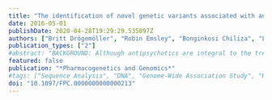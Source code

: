 ```yaml
---
title: "The identification of novel genetic variants associated with antipsychotic treatment response outcomes in first-episode schizophrenia patients"
date: 2016-05-01
publishDate: 2020-04-28T19:29:29.535097Z
authors: ["Britt Drögemöller", "Robin Emsley", "Bonginkosi Chiliza", "Lize van der Merwe", "Galen Wright", "Michelle Daya", "Eileen Hoal", "Anil Malhotra", "Todd Lencz", "Delbert Robinson", "Jian-Ping Zhang", "Laila Asmal", "Dana Niehaus", "Louise Warnich"]
publication_types: ["2"]
#abstract: "BACKGROUND: Although antipsychotics are integral to the treatment of schizophrenia, drug efficacy varies between patients. Although it has been shown that antipsychotic treatment response outcomes are heritable, our understanding of the genetic factors that are involved remains incomplete. Therefore, this study aims to use an unbiased scan of the genome to identify the genetic variants contributing toward antipsychotic treatment response outcomes. MATERIALS AND METHODS: This study utilized whole-exome sequencing of patients on extreme ends of the treatment response spectrum (n=11) in combination with results from previous antipsychotic studies to design a panel of variants that were genotyped in two well-characterized first-episode schizophrenia cohorts (n=103 and 87). Association analyses were carried out to determine whether these variants were significantly associated with antipsychotic treatment response outcomes. RESULTS: Association analyses in the discovery cohort identified two nonsynonymous variants that were significantly associated with antipsychotic treatment response outcomes (Ptextless2.7 × 10(-5)), which were also significantly associated with the corresponding treatment response outcome in an independent replication cohort. Computational approaches showed that both of these nonsynonymous variants--rs13025959 in MYO7B (E1647D) and rs10380 in MTRR (H622Y)--were predicted to impair the functioning of their corresponding protein products. CONCLUSION: The use of whole-exome sequencing in a subset of patients from a well-characterized cohort of first-episode schizophrenia patients, for whom longitudinal depot treatment response data were available, allowed for (i) the removal of confounding factors related to treatment progression and compliance and (ii) the identification of two genetic variants that have not been associated previously with antipsychotic treatment response outcomes and whose results were applicable across different classes of antipsychotics. Although the genes that are affected by these variants are involved in pathways that have been related previously to antipsychotic treatment outcomes, the identification of these novel genes will play an important role in improving our understanding of the specific variants involved in antipsychotic treatment response outcomes."
featured: false
publication: "*Pharmacogenetics and Genomics*"
#tags: ["Sequence Analysis", "DNA", "Genome-Wide Association Study", "Humans", "Polymorphism", "Single Nucleotide", "Schizophrenia", "Ferredoxin-NADP Reductase", "Antipsychotic Agents", "Treatment Outcome", "High-Throughput Nucleotide Sequencing", "Myosin Heavy Chains"]
doi: "10.1097/FPC.0000000000000213"
---
```



